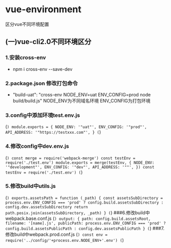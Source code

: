 # vue-environment
区分vue不同环境配置
## (一)vue-cli2.0不同环境区分
### 1.安装cross-env
- npm i cross-env --save-dev
### 2.package.json 修改打包命令
 - "build-uat": "cross-env NODE_ENV=uat ENV_CONFIG=prod node build/build.js"
 NODE_ENV为不同域名环境  ENV_CONFIG为打包环境
### 3.config中添加环境test.env.js
 (```)
 module.exports = {
  NODE_ENV: '"uat"',
  ENV_CONFIG: '"prod"',
  API_ADDRESS: '"https://testxxx.com"',
}
(```)
### 4.修改config中dev.env.js
(```)
  const merge = require('webpack-merge')
const testEnv = require('./test.env')
module.exports = merge(testEnv, {
  NODE_ENV: '"development"',
  ENV_CONFIG: '"dev"',
  API_ADDRESS: '""',
})
const testEnv = require('./test.env')
(```)
### 5.修改build中utils.js
 (```)
exports.assetsPath = function (_path) {
  const assetsSubDirectory = process.env.ENV_CONFIG === 'prod'
    ? config.build.assetsSubDirectory
    : config.dev.assetsSubDirectory
  return path.posix.join(assetsSubDirectory, _path)
}
 (```)
###6.修改build中webpack.base.conf.js 
(```)
  output: {
    path: config.build.assetsRoot,
    filename: '[name].js',
    publicPath: process.env.ENV_CONFIG === 'prod'
      ? config.build.assetsPublicPath
      : config.dev.assetsPublicPath
  }
 (```)
 ###7.修改build中webpack.prod.conf.js 
  (```)
const env = require('../config/'+process.env.NODE_ENV+'.env')
 (```)
  
  
  
  
  
  
  
  
  
  
